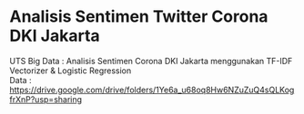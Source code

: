 # Analisis Sentimen Twitter Corona DKI Jakarta
UTS Big Data : Analisis Sentimen Corona DKI Jakarta menggunakan TF-IDF Vectorizer &amp; Logistic Regression<br />
Data : https://drive.google.com/drive/folders/1Ye6a_u68oq8Hw6NZuZuQ4sQLKogfrXnP?usp=sharing
